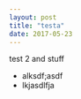 ```yaml
---
layout: post
title: "testa"
date: 2017-05-23
---
```


test 2 and stuff 

* alksdf;asdf
* lkjasdlfja

